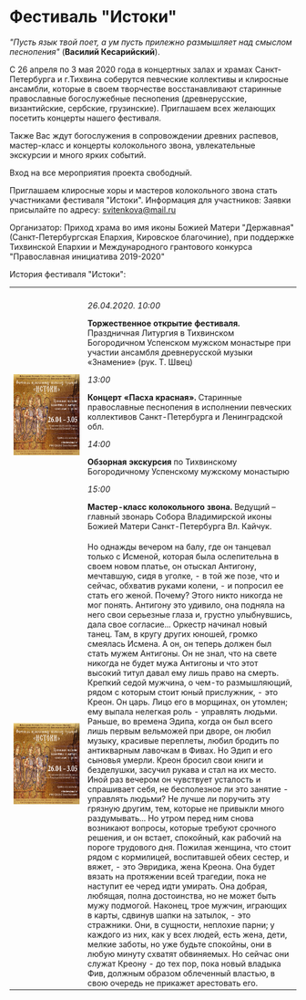 # Фестиваль "Истоки"
<i>"Пусть язык твой поет, а ум пусть прилежно размышляет над смыслом песнопения"</i> (<b>Василий Кесарийский</b>). 

С 26 апреля по 3 мая 2020 года в концертных залах и храмах Санкт-Петербурга и г.Тихвина соберутся певческие коллективы и клиросные ансамбли, которые в своем творчестве восстанавливают старинные православные богослужебные песнопения (древнерусские, византийские, сербские, грузинские). Приглашаем всех желающих посетить концерты нашего фестиваля. 

Также Вас ждут богослужения в сопровождении древних распевов, мастер-класс и концерты колокольного звона, увлекательные экскурсии и много ярких событий. 

Вход на все мероприятия проекта свободный.

Приглашаем клиросные хоры и мастеров колокольного звона стать участниками фестиваля "Истоки". 
Информация для участников:
Заявки присылайте по адресу: svitenkova@mail.ru

Организатор: Приход храма во имя иконы Божией Матери "Державная" (Санкт-Петербургская Епархия, Кировское благочиние), при поддержке Тихвинской Епархии и Международного грантового конкурса "Православная инициатива 2019-2020" 

История фестиваля "Истоки":

<div>
<table style="width:100%">
  <col width="130">
  <col width="*">
  <tr>
    <th></th>
    <th></th>
  </tr>
  <tr>
    <td><img src="https://raw.githubusercontent.com/Max1992/fde-storage/master/pictures/afisha.jpg" height="142" width="142"></td>
    <td>
		<p><i>26.04.2020. 10:00</i></p>
<p><b>Торжественное открытие фестиваля.</b> Праздничная Литургия в Тихвинском Богородичном Успенском мужском монастыре при участии ансамбля древнерусской музыки «Знамение» (рук. Т. Швец)</p>
<p><i>13:00</i></p>
<p><b>Концерт «Пасха красная».</b> Старинные православные песнопения в исполнении певческих коллективов Санкт-Петербурга и Ленинградской обл.</p>
<p><i>14:00</i></p>
<p><b>Обзорная экскурсия</b> по Тихвинскому Богородичному Успенскому мужскому монастырю</p>
<p><i>15:00</i></p>
<p><b>Мастер-класс колокольного звона.</b> Ведущий – главный звонарь Собора Владимирской иконы Божией Матери Санкт-Петербурга Вл. Кайчук.</p>
	</td>
  </tr>
  <tr>
    <td><img src="https://raw.githubusercontent.com/Max1992/fde-storage/master/pictures/afisha.jpg" height="142" width="142"></td>
    <td>
	Но однажды  вечером на балу, где  он  танцевал только  с
Исменой,  которая  была  ослепительна  в  своем  новом  платье,  он  отыскал
Антигону, мечтавшую, сидя в  уголке, - в той же позе, что и сейчас, обхватив
руками колени, - и попросил ее стать его женой. Почему? Этого никто  никогда
не  мог понять. Антигону  это удивило,  она  подняла на  него свои серьезные
глаза и, грустно улыбнувшись, дала свое  согласие...  Оркестр  начинал новый
танец. Там, в кругу других  юношей, громко смеялась Исмена. А он,  он теперь
должен был  стать мужем Антигоны. Он не знал, что на свете  никогда не будет
мужа Антигоны и что этот высокий титул давал ему лишь право на смерть.
     Крепкий седой  мужчина, о  чем-то размышляющий, рядом  с  которым стоит
юный прислужник, - это Креон. Он царь. Лицо его в морщинах, он  утомлен; ему
выпала нелегкая роль - управлять людьми. Раньше, во времена Эдипа,  когда он
был  всего  лишь  первым  вельможей  при  дворе,  он  любил музыку, красивые
переплеты,  любил  бродить по  антикварным лавочкам в  Фивах. Но  Эдип и его
сыновья умерли. Креон бросил свои  книги и безделушки, засучил рукава и стал
на их место.
     Иной   раз  вечером  он  чувствует  усталость  и  спрашивает  себя,  не
бесполезное  ли это  занятие  - управлять людьми? Не лучше  ли  поручить эту
грязную другим, тем, которые не привыкли много раздумывать... Но утром перед
ним снова возникают вопросы, которые требуют срочного решения, и  он встает,
спокойный, как рабочий на пороге трудового дня.
     Пожилая  женщина,  что  стоит рядом  с  кормилицей,  воспитавшей  обеих
сестер, и вяжет, - это Эвридика, жена Креона. Она будет вязать на протяжении
всей трагедии, пока не наступит ее черед  идти умирать. Она добрая, любящая,
полна достоинства, но не может быть мужу подмогой.
     Наконец, трое мужчин, играющих в карты, сдвинув шапки на затылок, - это
стражники. Они, в сущности, неплохие  парни; у каждого  из  них, как  у всех
людей, есть жена, дети, мелкие заботы, но уже будьте спокойны, они  в  любую
минуту схватят обвиняемых. Но  сейчас они  служат Креону  - до тех пор, пока
новый владыка Фив,  должным  образом облеченный властью, в  свою очередь  не
прикажет арестовать его.
	</td>
  </tr>
</table>
</div>
